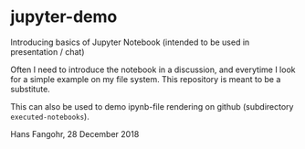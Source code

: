 # jupyter-demo
Introducing basics of Jupyter Notebook (intended to be used in presentation / chat)

Often I need to introduce the notebook in a discussion, and everytime I look for a 
simple example on my file system. This repository is meant to be a substitute.

This can also be used to demo ipynb-file rendering on github (subdirectory 
`executed-notebooks`).

Hans Fangohr, 28 December 2018
